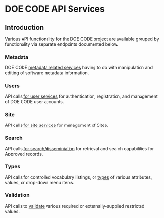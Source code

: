DOE CODE API Services
==================

Introduction
------------

Various API functionality for the DOE CODE project are available grouped by functionality via separate endpoints documented below.

### Metadata

DOE CODE [metadata related services](/doecodeapi/services/metadata) having to do with manipulation and editing of software metadata information.

### Users

API calls [for user services](/doecodeapi/services/user) for authentication, registration, and management of DOE CODE user accounts.

### Site

API calls [for site services](/doecodeapi/services/site) for management of Sites.

### Search

API calls [for search/disseminiation](/doecodeapi/services/search) for retrieval and search capabilities for Approved records.

### Types

API calls for controlled vocabulary listings, or [types](/doecodeapi/services/types) of various attributes, values, or drop-down menu items.

### Validation

API calls to [validate](/doecodeapi/services/validation) various required or externally-supplied restricted values.